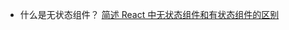 - 什么是无状态组件？
  [简述 React 中无状态组件和有状态组件的区别](https://segmentfault.com/a/1190000016774551?utm_source=tag-newest)
